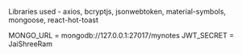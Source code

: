 Libraries used - axios, bcryptjs, jsonwebtoken, material-symbols, mongoose, react-hot-toast

<!-- ENV -->

MONGO_URL = mongodb://127.0.0.1:27017/mynotes
JWT_SECRET = JaiShreeRam
